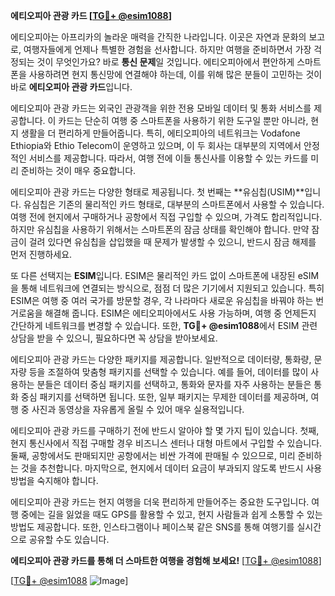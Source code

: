 **에티오피아 관광 카드 [[TG💪+ @esim1088](https://t.me/s/esim1088)]**

에티오피아는 아프리카의 놀라운 매력을 간직한 나라입니다. 이곳은 자연과 문화의 보고로, 여행자들에게 언제나 특별한 경험을 선사합니다. 하지만 여행을 준비하면서 가장 걱정되는 것이 무엇인가요? 바로 **통신 문제**일 것입니다. 에티오피아에서 편안하게 스마트폰을 사용하려면 현지 통신망에 연결해야 하는데, 이를 위해 많은 분들이 고민하는 것이 바로 **에티오피아 관광 카드**입니다.

에티오피아 관광 카드는 외국인 관광객을 위한 전용 모바일 데이터 및 통화 서비스를 제공합니다. 이 카드는 단순히 여행 중 스마트폰을 사용하기 위한 도구일 뿐만 아니라, 현지 생활을 더 편리하게 만들어줍니다. 특히, 에티오피아의 네트워크는 Vodafone Ethiopia와 Ethio Telecom이 운영하고 있으며, 이 두 회사는 대부분의 지역에서 안정적인 서비스를 제공합니다. 따라서, 여행 전에 이들 통신사를 이용할 수 있는 카드를 미리 준비하는 것이 매우 중요합니다.

에티오피아 관광 카드는 다양한 형태로 제공됩니다. 첫 번째는 **유심칩(USIM)**입니다. 유심칩은 기존의 물리적인 카드 형태로, 대부분의 스마트폰에서 사용할 수 있습니다. 여행 전에 현지에서 구매하거나 공항에서 직접 구입할 수 있으며, 가격도 합리적입니다. 하지만 유심칩을 사용하기 위해서는 스마트폰의 잠금 상태를 확인해야 합니다. 만약 잠금이 걸려 있다면 유심칩을 삽입했을 때 문제가 발생할 수 있으니, 반드시 잠금 해제를 먼저 진행하세요.

또 다른 선택지는 **ESIM**입니다. ESIM은 물리적인 카드 없이 스마트폰에 내장된 eSIM을 통해 네트워크에 연결되는 방식으로, 점점 더 많은 기기에서 지원되고 있습니다. 특히 ESIM은 여행 중 여러 국가를 방문할 경우, 각 나라마다 새로운 유심칩을 바꿔야 하는 번거로움을 해결해 줍니다. ESIM은 에티오피아에서도 사용 가능하며, 여행 중 언제든지 간단하게 네트워크를 변경할 수 있습니다. 또한, **TG💪+ @esim1088**에서 ESIM 관련 상담을 받을 수 있으니, 필요하다면 꼭 상담을 받아보세요.

에티오피아 관광 카드는 다양한 패키지를 제공합니다. 일반적으로 데이터량, 통화량, 문자량 등을 조절하여 맞춤형 패키지를 선택할 수 있습니다. 예를 들어, 데이터를 많이 사용하는 분들은 데이터 중심 패키지를 선택하고, 통화와 문자를 자주 사용하는 분들은 통화 중심 패키지를 선택하면 됩니다. 또한, 일부 패키지는 무제한 데이터를 제공하며, 여행 중 사진과 동영상을 자유롭게 올릴 수 있어 매우 실용적입니다.

에티오피아 관광 카드를 구매하기 전에 반드시 알아야 할 몇 가지 팁이 있습니다. 첫째, 현지 통신사에서 직접 구매할 경우 비즈니스 센터나 대형 마트에서 구입할 수 있습니다. 둘째, 공항에서도 판매되지만 공항에서는 비싼 가격에 판매될 수 있으므로, 미리 준비하는 것을 추천합니다. 마지막으로, 현지에서 데이터 요금이 부과되지 않도록 반드시 사용 방법을 숙지해야 합니다.

에티오피아 관광 카드는 현지 여행을 더욱 편리하게 만들어주는 중요한 도구입니다. 여행 중에는 길을 잃었을 때도 GPS를 활용할 수 있고, 현지 사람들과 쉽게 소통할 수 있는 방법도 제공합니다. 또한, 인스타그램이나 페이스북 같은 SNS를 통해 여행기를 실시간으로 공유할 수도 있습니다. 

**에티오피아 관광 카드를 통해 더 스마트한 여행을 경험해 보세요!** [[TG💪+ @esim1088](https://t.me/s/esim1088)]

[[TG💪+ @esim1088](https://t.me/s/esim1088) ![Image](https://i.postimg.cc/Y0z9fWf4/image.png)]